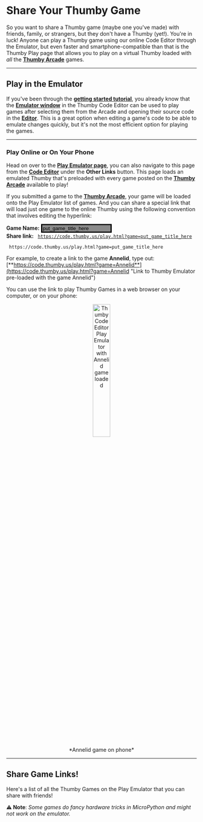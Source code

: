 # Share Your Thumby Game

So you want to share a Thumby game (maybe one you've made) with friends, family, or strangers, but they don't have a Thumby (yet!). You're in luck! Anyone can play a Thumby game using our online Code Editor through the Emulator, but even faster and smartphone-compatible than that is the Thumby Play page that allows you to play on a virtual Thumby loaded with *all* the [**Thumby Arcade**](https://arcade.thumby.us/) games.

---

## Play in the Emulator

If you've been through the [**getting started tutorial**](/Code-Editor/Get-Started/), you already know that the [**Emulator window**](/Code-Editor/Widget-panels/#emulator) in the Thumby Code Editor can be used to play games after selecting them from the Arcade and opening their source code in the 
[**Editor**](/Code-Editor/Widget-panels/#code-editor). This is a great option when editing a game's code to be able to emulate changes quickly, but it's not the most efficient option for playing the games. 

---

### Play Online or On Your Phone

Head on over to the [**Play Emulator page**](https://code.thumby.us/play.html), you can also navigate to this page from the [**Code Editor**](https://code.thumby.us/ "Thumby Online Code Editor") under the **Other Links** button. This page loads an emulated Thumby that's preloaded with every game posted on the [**Thumby Arcade**](https://arcade.thumby.us/) available to play!

If you submitted a game to the [**Thumby Arcade**](https://arcade.thumby.us/), your game will be loaded onto the Play Emulator list of games. And you can share a special link that will load just one game to the online Thumby using the following convention that involves editing the hyperlink:

**Game Name:** <input type="text" value="put_game_title_here" style="border:solid;background-color:#8a8a8a " onkeyup="document.getElementById('pathResult').innerHTML = ('https://code.thumby.us/play.html?game='+this.value)">
<br>
**Share link:** <code class="md-typeset code" id="pathResult"> https://code.thumby.us/play.html?game=put_game_title_here</code>

```
 https://code.thumby.us/play.html?game=put_game_title_here
```

For example, to create a link to the game **Annelid**, type out: 
</br>
[**https://code.thumby.us/play.html?game=Annelid**](https://code.thumby.us/play.html?game=Annelid "Link to Thumby Emulator pre-loaded with the game Annelid")

You can use the link to play Thumby Games in a web browser on your computer, or on your phone:

<center><img width="30%" height="30%" alt="Thumby Code Editor Play Emulator with Annelid game loaded" src="/images/play-emulator-on-phone.png"  />
</center>
<center>*Annelid game on phone*</center> 

---

## Share Game Links!

Here's a list of all the Thumby Games on the Play Emulator that you can share with friends!

<center>
<div id="emuLinks"></div>
<script>
fetch('https://raw.githubusercontent.com/TinyCircuits/TinyCircuits-Thumby-Games/master/url_list.txt').then((r) => {
  var i = j = 0;
  r.text().then((gameList) => {
    var games = []
    while((j = gameList.indexOf("NAME=", i)) !== -1){
      var game = gameList.substring(j+5, gameList.indexOf("\n", j+5));
      games.push('<a href="https://code.thumby.us/play.html?game=' +
        encodeURIComponent(game) + '"><b>' + game + "</b></a>");
       i = j + 1;
    }
    games.sort();
    console.log(games);
    document.getElementById('emuLinks').innerHTML = games.join('<br>');
  });
});
</script>
</center>

**⚠ Note**: *Some games do fancy hardware tricks in MicroPython and might not work on the emulator.*